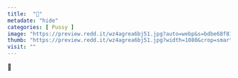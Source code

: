 ```yaml
---
title:  "🤤"
metadate: "hide"
categories: [ Pussy ]
image: "https://preview.redd.it/wz4agrea6bj51.jpg?auto=webp&s=bdbe68f81449162df4c5a8bf6fc85e6a082d3034"
thumb: "https://preview.redd.it/wz4agrea6bj51.jpg?width=1080&crop=smart&auto=webp&s=360c9deba1e2fa523f2b314900b98e4f8f9487ca"
visit: ""
---
```

🤤

